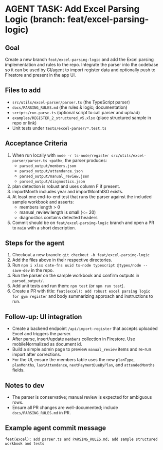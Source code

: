 # AGENT TASK: Add Excel Parsing Logic (branch: feat/excel-parsing-logic)

## Goal
Create a new branch `feat/excel-parsing-logic` and add the Excel parsing implementation and rules to the repo. Integrate the parser into the codebase so it can be used by CI/agent to import register data and optionally push to Firestore and present in the app UI.

## Files to add
- `src/utils/excel-parser/parser.ts`  (the TypeScript parser)
- `docs/PARSING_RULES.md`             (the rules & logic; documentation)
- `scripts/run-parse.ts`              (optional script to call parser and upload)
- `examples/REGISTER_2_structured_v5.xlsx` (place structured sample in repo or link)
- Unit tests under `tests/excel-parser/*.test.ts`

## Acceptance Criteria
1. When run locally with `node -r ts-node/register src/utils/excel-parser/parser.ts <path>`, the parser produces:
   - `parsed_output/members.json`
   - `parsed_output/attendance.json`
   - `parsed_output/manual_review.json`
   - `parsed_output/diagnostics.json`
2. plan detection is robust and uses column F if present.
3. importMonth includes year and importMonthISO exists.
4. At least one end-to-end test that runs the parser against the included sample workbook and asserts:
   - members length > 0
   - manual_review length is small (<= 20)
   - diagnostics contains detected headers
5. Commit should be on `feat/excel-parsing-logic` branch and open a PR to `main` with a short description.

## Steps for the agent
1. Checkout a new branch: `git checkout -b feat/excel-parsing-logic`
2. Add the files above in their respective directories.
3. Run `npm i xlsx date-fns uuid ts-node typescript @types/node --save-dev` in the repo.
4. Run the parser on the sample workbook and confirm outputs in `parsed_output/`.
5. Add unit tests and run them: `npm test` (or `npm run test`).
6. Create a PR with title: `feat(excel): add robust excel parsing logic for gym register` and body summarizing approach and instructions to run.

## Follow-up: UI integration
- Create a backend endpoint `/api/import-register` that accepts uploaded Excel and triggers the parser.
- After parse, insert/update `members` collection in Firestore. Use mobileNormalized as document id.
- Build a simple admin page to preview `manual_review` items and re-run import after corrections.
- For the UI, ensure the members table uses the new `planType`, `planMonths`, `lastAttendance`, `nextPaymentDueByPlan`, and `attendedMonths` fields.

## Notes to dev
- The parser is conservative; manual review is expected for ambiguous rows.
- Ensure all PR changes are well-documented; include `docs/PARSING_RULES.md` in PR.

## Example agent commit message
```
feat(excel): add parser.ts and PARSING_RULES.md; add sample structured workbook and tests
```
